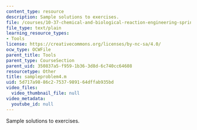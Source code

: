 ```yaml
---
content_type: resource
description: Sample solutions to exercises.
file: /courses/10-37-chemical-and-biological-reaction-engineering-spring-2007/5d717a9886c27537989164dffab935bd_sampleproblem4.m
file_type: text/plain
learning_resource_types:
- Tools
license: https://creativecommons.org/licenses/by-nc-sa/4.0/
ocw_type: OCWFile
parent_title: Tools
parent_type: CourseSection
parent_uid: 350837a5-f959-1b36-3d8d-6c740cc64608
resourcetype: Other
title: sampleproblem4.m
uid: 5d717a98-86c2-7537-9891-64dffab935bd
video_files:
  video_thumbnail_file: null
video_metadata:
  youtube_id: null
---
```

Sample solutions to exercises.